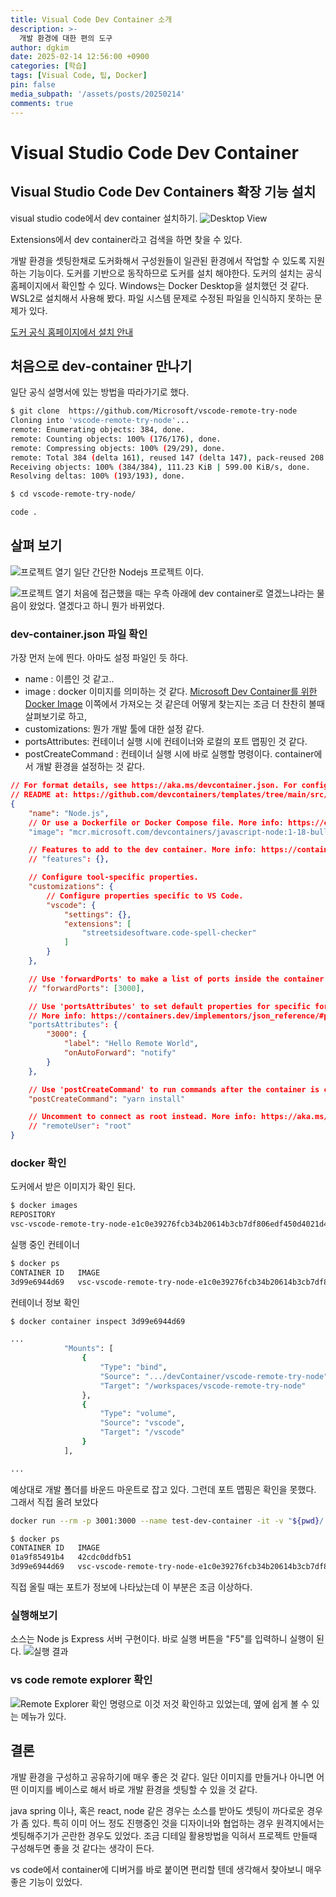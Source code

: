 ```yaml
---
title: Visual Code Dev Container 소개
description: >-
  개발 환경에 대한 편의 도구
author: dgkim
date: 2025-02-14 12:56:00 +0900
categories: [학습]
tags: [Visual Code, 팁, Docker]
pin: false
media_subpath: '/assets/posts/20250214'
comments: true
---
```


# Visual Studio Code Dev Container
## Visual Studio Code Dev Containers 확장 기능 설치

visual studio code에서 dev container 설치하기.
![Desktop View](setup-01.png)

Extensions에서 dev container라고 검색을 하면 찾을 수 있다.

개발 환경을 셋팅한채로 도커화해서 구성원들이 일관된 환경에서 작업할 수 있도록 지원하는 기능이다.
도커를 기반으로 동작하므로 도커를 설치 해야한다. 도커의 설치는 공식 홈페이지에서 확인할 수 있다.
Windows는 Docker Desktop을 설치했던 것 같다. WSL2로 설치해서 사용해 봤다. 
파일 시스템 문제로 수정된 파일을 인식하지 못하는 문제가 있다.

[도커 공식 홈페이지에서 설치 안내](https://docs.docker.com/engine/install/ubuntu/)

## 처음으로 dev-container 만나기
일단 공식 설명서에 있는 방법을 따라가기로 했다.

``` bash
$ git clone  https://github.com/Microsoft/vscode-remote-try-node
Cloning into 'vscode-remote-try-node'...
remote: Enumerating objects: 384, done.
remote: Counting objects: 100% (176/176), done.
remote: Compressing objects: 100% (29/29), done.
remote: Total 384 (delta 161), reused 147 (delta 147), pack-reused 208 (from 2)
Receiving objects: 100% (384/384), 111.23 KiB | 599.00 KiB/s, done.
Resolving deltas: 100% (193/193), done.

$ cd vscode-remote-try-node/

code .
``` 

## 살펴 보기

![프로젝트 열기](open-dev-container-01.png)
일단 간단한 Nodejs 프로젝트 이다.

![프로젝트 열기](open-dev-container-04.png)
처음에 접근했을 때는 우측 아래에 dev container로 열겠느냐라는 물음이 왔었다.
열겠다고 하니 뭔가 바뀌었다.


### dev-container.json 파일 확인

가장 먼저 눈에 띈다. 아마도 설정 파일인 듯 하다.

- name : 이름인 것 같고..
- image : docker 이미지를 의미하는 것 같다. [Microsoft Dev Container를 위한 Docker Image](https://mcr.microsoft.com/) 이쪽에서 가져오는 것 같은데 어떻게 찾는지는 조금 더 찬찬히 볼때 살펴보기로 하고,
- customizations: 뭔가 개발 툴에 대한 설정 같다.
- portsAttributes: 컨테이너 실행 시에 컨테이너와 로컬의 포트 맵핑인 것 같다.
- postCreateCommand : 컨테이너 실행 시에 바로 실행할 명령이다. container에서 개발 환경을 설정하는 것 같다.

``` json
// For format details, see https://aka.ms/devcontainer.json. For config options, see the
// README at: https://github.com/devcontainers/templates/tree/main/src/javascript-node
{
	"name": "Node.js",
	// Or use a Dockerfile or Docker Compose file. More info: https://containers.dev/guide/dockerfile
	"image": "mcr.microsoft.com/devcontainers/javascript-node:1-18-bullseye",

	// Features to add to the dev container. More info: https://containers.dev/features.
	// "features": {},

	// Configure tool-specific properties.
	"customizations": {
		// Configure properties specific to VS Code.
		"vscode": {
			"settings": {},
			"extensions": [
				"streetsidesoftware.code-spell-checker"
			]
		}
	},

	// Use 'forwardPorts' to make a list of ports inside the container available locally.
	// "forwardPorts": [3000],

	// Use 'portsAttributes' to set default properties for specific forwarded ports. 
	// More info: https://containers.dev/implementors/json_reference/#port-attributes
	"portsAttributes": {
		"3000": {
			"label": "Hello Remote World",
			"onAutoForward": "notify"
		}
	},

	// Use 'postCreateCommand' to run commands after the container is created.
	"postCreateCommand": "yarn install"

	// Uncomment to connect as root instead. More info: https://aka.ms/dev-containers-non-root.
	// "remoteUser": "root"
}
```

### docker 확인

도커에서 받은 이미지가 확인 된다.
``` bash
$ docker images
REPOSITORY                                                                                        TAG       IMAGE ID       CREATED          SIZE
vsc-vscode-remote-try-node-e1c0e39276fcb34b20614b3cb7df806edf450d4021d4f5b0df88ce2537fc84f5-uid   latest    42cdc0ddfb51   30 minutes ago   1.32GB
```

실행 중인 컨테이너
``` bash
$ docker ps
CONTAINER ID   IMAGE                                                                                             COMMAND                  CREATED          STATUS          PORTS     NAMES
3d99e6944d69   vsc-vscode-remote-try-node-e1c0e39276fcb34b20614b3cb7df806edf450d4021d4f5b0df88ce2537fc84f5-uid   "/bin/sh -c 'echo Co…"   10 minutes ago   Up 10 minutes             admiring_dhawan
```

컨테이너 정보 확인
``` bash
$ docker container inspect 3d99e6944d69

...
            "Mounts": [
                {
                    "Type": "bind",
                    "Source": ".../devContainer/vscode-remote-try-node",
                    "Target": "/workspaces/vscode-remote-try-node"
                },
                {
                    "Type": "volume",
                    "Source": "vscode",
                    "Target": "/vscode"
                }
            ],

...

```
예상대로 개발 폴더를 바운드 마운트로 잡고 있다.
그런데 포트 맵핑은 확인을 못했다. 그래서 직접 올려 보았다

``` bash
docker run --rm -p 3001:3000 --name test-dev-container -it -v "${pwd}/:/workspaces/vscode-remote-try-node" -v "vscode:/vscode" 42cdc0ddfb51

$ docker ps
CONTAINER ID   IMAGE                                                                                             COMMAND                  CREATED          STATUS          PORTS                                         NAMES
01a9f85491b4   42cdc0ddfb51                                                                                      "docker-entrypoint.s…"   2 minutes ago    Up 2 minutes    0.0.0.0:3001->3000/tcp, [::]:3001->3000/tcp   test-dev-container
3d99e6944d69   vsc-vscode-remote-try-node-e1c0e39276fcb34b20614b3cb7df806edf450d4021d4f5b0df88ce2537fc84f5-uid   "/bin/sh -c 'echo Co…"   24 minutes ago   Up 24 minutes                                                 admiring_dhawan
```
직접 올릴 때는 포트가 정보에 나타났는데 이 부분은 조금 이상하다. 

### 실행해보기

소스는 Node js Express 서버 구현이다. 바로 실행 버튼을 "F5"를 입력하니 실행이 된다.
![실행 결과](run-nodejs-01.png)

### vs code remote explorer 확인

![Remote Explorer 확인](dev-container-info-01.png)
명령으로 이것 저것 확인하고 있었는데, 옆에 쉽게 볼 수 있는 메뉴가 있다.

## 결론

개발 환경을 구성하고 공유하기에 매우 좋은 것 같다. 일단 이미지를 만들거나 아니면 어떤 이미지를 베이스로 해서
바로 개발 환경을 셋팅할 수 있을 것 같다.

java spring 이나, 혹은 react, node 같은 경우는 소스를 받아도 셋팅이 까다로운 경우가 좀 있다.
특히 이미 어느 정도 진행중인 것을 디자이너와 협업하는 경우 원격지에서는 셋팅해주기가 곤란한 경우도 있었다.
조금 디테일 활용방법을 익혀서 프로젝트 만들때 구성해두면 좋을 것 같다는 생각이 든다.

vs code에서 container에 디버거를 바로 붙이면 편리할 텐데 생각해서 찾아보니 매우 좋은 기능이 있었다.
